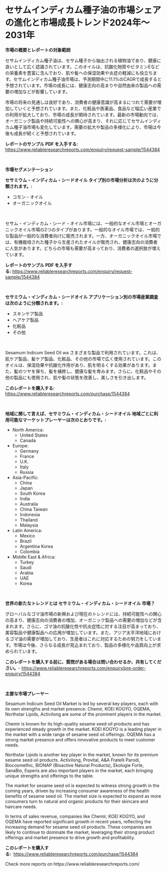 <p><h1>セサムインディカム種子油の市場シェアの進化と市場成長トレンド2024年〜2031年</h1></p><p><strong>市場の概要とレポートの対象範囲</strong></p>
<p><p>セサムインディカム種子油は、セサム種子から抽出される植物油であり、健康に良いとして広く認識されています。このオイルは、抗酸化物質やビタミンEなどの栄養素を豊富に含んでおり、肌や髪への保湿効果や炎症の軽減にも役立ちます。セサムインディカム種子油市場は、予測期間中に11.1%のCAGRで成長すると予想されています。市場の成長には、健康志向の高まりや自然由来の製品への需要の増加などが影響しています。</p><p>市場の将来の見通しは良好であり、消費者の健康意識が高まるにつれて需要が増加していくと予想されています。また、化粧品や医薬品、食品など幅広い産業での利用が拡大しており、市場の成長が期待されています。最新の市場動向では、オーガニック製品や持続可能性への関心が高まり、それに応じてセサムインディカム種子油市場も変化しています。需要の拡大や製品の多様化により、市場は今後も成長が続くと予想されています。</p></p>
<p><strong>レポートのサンプル PDF を入手する:</strong> <a href="https://www.reliableresearchreports.com/enquiry/request-sample/1544384">https://www.reliableresearchreports.com/enquiry/request-sample/1544384</a></p>
<p>&nbsp;</p>
<p><strong>市場セグメンテーション</strong></p>
<p><strong>セサミウム・インディカム・シードオイル タイプ別の市場分析は次のように分類されます。:</strong></p>
<p><ul><li>コモン・オイル</li><li>オーガニックオイル</li></ul></p>
<p>&nbsp;</p>
<p><p>セサム・インディカム・シード・オイル市場には、一般的なオイル市場とオーガニックオイル市場の2つのタイプがあります。一般的なオイル市場では、一般的な製品が一般的な消費者向けに販売されます。一方、オーガニックオイル市場では、有機栽培された種子から生産されたオイルが販売され、健康志向の消費者に人気があります。どちらの市場も需要が高まっており、消費者の選択肢が増えています。</p></p>
<p><strong>レポートのサンプル PDF を入手する:</strong>&nbsp;<a href="https://www.reliableresearchreports.com/enquiry/request-sample/1544384">https://www.reliableresearchreports.com/enquiry/request-sample/1544384</a></p>
<p>&nbsp;</p>
<p><strong> セサミウム・インディカム・シードオイル アプリケーション別の市場産業調査は次のように分類されます。:</strong></p>
<p><ul><li>スキンケア製品</li><li>ヘアケア製品</li><li>化粧品</li><li>その他</li></ul></p>
<p>&nbsp;</p>
<p><p>Sesamum Indicum Seed Oil wa さまざまな製品で利用されています。これは、肌ケア製品、髪ケア製品、化粧品、その他の市場で広く使用されています。このオイルは、保湿効果や抗酸化作用があり、肌を明るくする効果があります。また、髪のツヤを保ち、髪を補修し、健康な髪を育みます。さらに、化粧品やその他の製品にも使用され、肌や髪の状態を改善し、美しさを引き出します。</p></p>
<p><strong>このレポートを購入する:</strong>&nbsp; <a href="https://www.reliableresearchreports.com/purchase/1544384">https://www.reliableresearchreports.com/purchase/1544384</a></p>
<p>&nbsp;</p>
<p><strong>地域に関して言えば、セサミウム・インディカム・シードオイル 地域ごとに利用可能なマーケットプレーヤーは次のとおりです。:</strong></p>
<p><ul>
    <li>
        North America:
        <ul>
            <li>United States</li>
            <li>Canada</li>
        </ul>
    </li>
    <li>
        Europe:
        <ul>
            <li>Germany</li>
            <li>France</li>
            <li>U.K.</li>
            <li>Italy</li>
            <li>Russia</li>
        </ul>
    </li>
    <li>
        Asia-Pacific:
        <ul>
            <li>China</li>
            <li>Japan</li>
            <li>South Korea</li>
            <li>India</li>
            <li>Australia</li>
            <li>China Taiwan</li>
            <li>Indonesia</li>
            <li>Thailand</li>
            <li>Malaysia</li>
        </ul>
    </li>
    <li>
        Latin America:
        <ul>
            <li>Mexico</li>
            <li>Brazil</li>
            <li>Argentina Korea</li>
            <li>Colombia</li>
        </ul>
    </li>
    <li>
        Middle East & Africa:
        <ul>
            <li>Turkey</li>
            <li>Saudi</li>
            <li>Arabia</li>
            <li>UAE</li>
            <li>Korea</li>
        </ul>
    </li>
    </ul></p>
<p>&nbsp;</p>
<p><strong>世界の新たなトレンドとは セサミウム・インディカム・シードオイル 市場？</strong></p>
<p><p>グローバルなゴマ油市場の新興および現在のトレンドには、持続可能性への関心の高まり、健康志向の消費者の増加、オーガニック製品への需要の増加などが含まれます。さらに、ゴマ油の抗酸化性や抗炎症性に対する注目が高まっており、美容製品や健康製品への応用が増加しています。また、アジア太平洋地域におけるゴマ油の需要が増加しており、生産者はこれに対応するための努力をしています。市場は今後、さらなる成長が見込まれており、製品の多様化や品質向上が求められています。</p></p>
<p><strong>このレポートを購入する前に、質問がある場合は問い合わせるか、共有してください。</strong>- <a href="https://www.reliableresearchreports.com/enquiry/pre-order-enquiry/1544384">https://www.reliableresearchreports.com/enquiry/pre-order-enquiry/1544384</a></p>
<p>&nbsp;</p>
<p><strong>主要な市場プレーヤー</strong></p>
<p><p>Sesamum Indicum Seed Oil Market is led by several key players, each with its own strengths and market presence. Chemir, KOEI KOGYO, OQEMA, Northstar Lipids, Activilong are some of the prominent players in the market.</p><p>Chemir is known for its high-quality sesame seed oil products and has experienced steady growth in the market. KOEI KOGYO is a leading player in the market with a wide range of sesame seed oil offerings. OQEMA has a strong market presence and offers innovative products to meet customer needs.</p><p>Northstar Lipids is another key player in the market, known for its premium sesame seed oil products. Activilong, Provital, A&A Fratelli Parodi, Biocosmethic, BIONAP (Bioactive Natural Products), Ekologie Forte, SanaBio, Esperis are also important players in the market, each bringing unique strengths and offerings to the table.</p><p>The market for sesame seed oil is expected to witness strong growth in the coming years, driven by increasing consumer awareness of the health benefits of sesame seed oil. The market size is expected to expand as more consumers turn to natural and organic products for their skincare and haircare needs.</p><p>In terms of sales revenue, companies like Chemir, KOEI KOGYO, and OQEMA have reported significant growth in recent years, reflecting the increasing demand for sesame seed oil products. These companies are likely to continue to dominate the market, leveraging their strong product offerings and market presence to drive growth and profitability.</p></p>
<p><strong>このレポートを購入する:</strong>&nbsp;&nbsp;<a href="https://www.reliableresearchreports.com/purchase/1544384">https://www.reliableresearchreports.com/purchase/1544384</a></p>
<p>Check more reports on https://www.reliableresearchreports.com/</p>